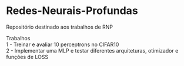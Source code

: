 # Redes-Neurais-Profundas
Repositório destinado aos trabalhos de RNP



Trabalhos  
1 - Treinar e avaliar 10 perceptrons no CIFAR10  
2 - Implementar uma MLP e testar diferentes arquiteturas, otimizador e funções de LOSS
